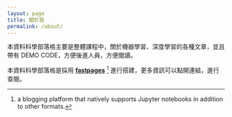 ```yaml
---
layout: page
title: 關於我
permalink: /about/
---
```


本資料科學部落格主要是整體課程中，關於機器學習、深度學習的各種文章，並且帶有 DEMO CODE，方便後進人員，方便閱讀。

本資料科學部落格是採用 **[fastpages](https://github.com/fastai/fastpages)** [^1] 進行搭建，更多資訊可以點開連結，進行查閱。



[^1]:a blogging platform that natively supports Jupyter notebooks in addition to other formats.
